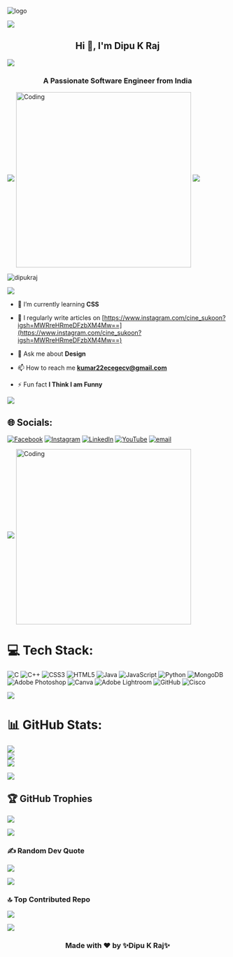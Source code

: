 ![logo](https://github.com/dipukraj/dipukraj4/blob/main/Github%20Banner.png)

<img src="https://user-images.githubusercontent.com/74038190/212284115-f47cd8ff-2ffb-4b04-b5bf-4d1c14c0247f.gif">


 <h2 align="center">Hi 👋, I'm Dipu K Raj</h2>

<img src="https://user-images.githubusercontent.com/74038190/212284115-f47cd8ff-2ffb-4b04-b5bf-4d1c14c0247f.gif">
 
<h3 align="center">A Passionate Software Engineer from India</h3>

<img src="https://user-images.githubusercontent.com/74038190/212284115-f47cd8ff-2ffb-4b04-b5bf-4d1c14c0247f.gif">

<img align="center" alt="Coding" width="400" src="https://user-images.githubusercontent.com/74038190/212749171-b84692a8-2b04-4e3b-93ca-ac14705da224.gif">



<img src="https://user-images.githubusercontent.com/74038190/212284115-f47cd8ff-2ffb-4b04-b5bf-4d1c14c0247f.gif">

<p align="left"> <img src="https://komarev.com/ghpvc/?username=dipukraj&label=Profile%20views&color=0e75b6&style=flat" alt="dipukraj" /> </p>

<img src="https://user-images.githubusercontent.com/74038190/212284115-f47cd8ff-2ffb-4b04-b5bf-4d1c14c0247f.gif">

 

- 🌱 I’m currently learning **CSS**

- 📝 I regularly write articles on [https://www.instagram.com/cine_sukoon?igsh=MWRreHRmeDFzbXM4Mw==](https://www.instagram.com/cine_sukoon?igsh=MWRreHRmeDFzbXM4Mw==)

- 💬 Ask me about **Design**

- 📫 How to reach me **kumar22ecegecv@gmail.com**

- ⚡ Fun fact **I Think I am Funny**

<img src="https://user-images.githubusercontent.com/74038190/212284115-f47cd8ff-2ffb-4b04-b5bf-4d1c14c0247f.gif">

 

## 🌐 Socials:
[![Facebook](https://img.shields.io/badge/Facebook-%231877F2.svg?logo=Facebook&logoColor=white)](https://www.facebook.com/dipu.kraj.92) [![Instagram](https://img.shields.io/badge/Instagram-%23E4405F.svg?logo=Instagram&logoColor=white)](https://instagram.com/r.p.dipu) [![LinkedIn](https://img.shields.io/badge/LinkedIn-%230077B5.svg?logo=linkedin&logoColor=white)](https://linkedin.com/in/dipukraj) [![YouTube](https://img.shields.io/badge/YouTube-%23FF0000.svg?logo=YouTube&logoColor=white)](https://youtube.com/@explorewithdipu) [![email](https://img.shields.io/badge/Email-D14836?logo=gmail&logoColor=white)](mailto:kumar22ecegecv@gmail.com) 

<img src="https://user-images.githubusercontent.com/74038190/212284115-f47cd8ff-2ffb-4b04-b5bf-4d1c14c0247f.gif">

<img align="center" alt="Coding" width="400" src="https://i.pinimg.com/originals/75/87/df/7587df77ef521cf98057d0028ee983f1.gif">

# 💻 Tech Stack:
![C](https://img.shields.io/badge/c-%2300599C.svg?style=for-the-badge&logo=c&logoColor=white) ![C++](https://img.shields.io/badge/c++-%2300599C.svg?style=for-the-badge&logo=c%2B%2B&logoColor=white) ![CSS3](https://img.shields.io/badge/css3-%231572B6.svg?style=for-the-badge&logo=css3&logoColor=white) ![HTML5](https://img.shields.io/badge/html5-%23E34F26.svg?style=for-the-badge&logo=html5&logoColor=white) ![Java](https://img.shields.io/badge/java-%23ED8B00.svg?style=for-the-badge&logo=openjdk&logoColor=white) ![JavaScript](https://img.shields.io/badge/javascript-%23323330.svg?style=for-the-badge&logo=javascript&logoColor=%23F7DF1E) ![Python](https://img.shields.io/badge/python-3670A0?style=for-the-badge&logo=python&logoColor=ffdd54) ![MongoDB](https://img.shields.io/badge/MongoDB-%234ea94b.svg?style=for-the-badge&logo=mongodb&logoColor=white) ![Adobe Photoshop](https://img.shields.io/badge/adobe%20photoshop-%2331A8FF.svg?style=for-the-badge&logo=adobe%20photoshop&logoColor=white) ![Canva](https://img.shields.io/badge/Canva-%2300C4CC.svg?style=for-the-badge&logo=Canva&logoColor=white) ![Adobe Lightroom](https://img.shields.io/badge/Adobe%20Lightroom-31A8FF.svg?style=for-the-badge&logo=Adobe%20Lightroom&logoColor=white) ![GitHub](https://img.shields.io/badge/github-%23121011.svg?style=for-the-badge&logo=github&logoColor=white) ![Cisco](https://img.shields.io/badge/cisco-%23049fd9.svg?style=for-the-badge&logo=cisco&logoColor=black)

<img src="https://user-images.githubusercontent.com/74038190/212284115-f47cd8ff-2ffb-4b04-b5bf-4d1c14c0247f.gif">


# 📊 GitHub Stats:
![](https://github-readme-stats.vercel.app/api?username=dipukraj&theme=dark&hide_border=false&include_all_commits=true&count_private=false)<br/>
![](https://nirzak-streak-stats.vercel.app/?user=dipukraj&theme=dark&hide_border=false)<br/>
![](https://github-readme-stats.vercel.app/api/top-langs/?username=dipukraj&theme=dark&hide_border=false&include_all_commits=true&count_private=false&layout=compact)

<img src="https://user-images.githubusercontent.com/74038190/212284115-f47cd8ff-2ffb-4b04-b5bf-4d1c14c0247f.gif">


## 🏆 GitHub Trophies
![](https://github-profile-trophy.vercel.app/?username=dipukraj&theme=radical&no-frame=false&no-bg=true&margin-w=4)

<img src="https://user-images.githubusercontent.com/74038190/212284115-f47cd8ff-2ffb-4b04-b5bf-4d1c14c0247f.gif">


### ✍️ Random Dev Quote
![](https://quotes-github-readme.vercel.app/api?type=horizontal&theme=radical)

<img src="https://user-images.githubusercontent.com/74038190/212284115-f47cd8ff-2ffb-4b04-b5bf-4d1c14c0247f.gif">


### 🔝 Top Contributed Repo
![](https://github-contributor-stats.vercel.app/api?username=dipukraj&limit=5&theme=dark&combine_all_yearly_contributions=true)

<!-- Proudly created with GPRM ( https://gprm.itsvg.in ) -->

<img src="https://user-images.githubusercontent.com/74038190/212284115-f47cd8ff-2ffb-4b04-b5bf-4d1c14c0247f.gif">

<h3 align="center">
    Made with ❤️ by ✨Dipu K Raj✨ 
  </h3>
